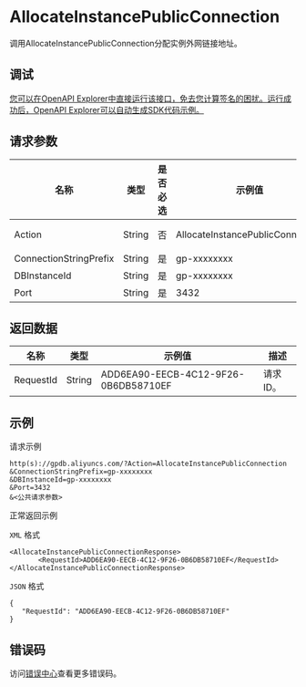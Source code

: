 # AllocateInstancePublicConnection

调用AllocateInstancePublicConnection分配实例外网链接地址。

## 调试

[您可以在OpenAPI Explorer中直接运行该接口，免去您计算签名的困扰。运行成功后，OpenAPI Explorer可以自动生成SDK代码示例。](https://api.aliyun.com/#product=gpdb&api=AllocateInstancePublicConnection&type=RPC&version=2016-05-03)

## 请求参数

|名称|类型|是否必选|示例值|描述|
|--|--|----|---|--|
|Action|String|否|AllocateInstancePublicConnection|系统规定参数，取值：AllocateInstancePublicConnection。 |
|ConnectionStringPrefix|String|是|gp-xxxxxxxx|连接地址。 |
|DBInstanceId|String|是|gp-xxxxxxxx|实例ID。 |
|Port|String|是|3432|端口号，范围为3200~3999。 |

## 返回数据

|名称|类型|示例值|描述|
|--|--|---|--|
|RequestId|String|ADD6EA90-EECB-4C12-9F26-0B6DB58710EF|请求ID。 |

## 示例

请求示例

```
http(s)://gpdb.aliyuncs.com/?Action=AllocateInstancePublicConnection
&ConnectionStringPrefix=gp-xxxxxxxx
&DBInstanceId=gp-xxxxxxxx
&Port=3432
&<公共请求参数>
```

正常返回示例

`XML` 格式

```
<AllocateInstancePublicConnectionResponse>  
       <RequestId>ADD6EA90-EECB-4C12-9F26-0B6DB58710EF</RequestId>
</AllocateInstancePublicConnectionResponse>
```

`JSON` 格式

```
{
   "RequestId": "ADD6EA90-EECB-4C12-9F26-0B6DB58710EF"
}
```

## 错误码

访问[错误中心](https://error-center.alibabacloud.com/status/product/gpdb)查看更多错误码。

